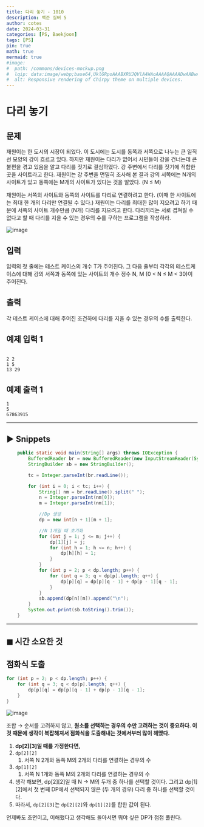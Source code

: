 ```yaml
---
title: 다리 놓기 - 1010
description: 백준 실버 5
author: cotes
date: 2024-03-31
categories: [PS, Baekjoon]
tags: [PS]
pin: true
math: true
mermaid: true
#image:
#  path: /commons/devices-mockup.png
#  lqip: data:image/webp;base64,UklGRpoAAABXRUJQVlA4WAoAAAAQAAAADwAABwAAQUxQSDIAAAARL0AmbZurmr57yyIiqE8oiG0bejIYEQTgqiDA9vqnsUSI6H+oAERp2HZ65qP/VIAWAFZQOCBCAAAA8AEAnQEqEAAIAAVAfCWkAALp8sF8rgRgAP7o9FDvMCkMde9PK7euH5M1m6VWoDXf2FkP3BqV0ZYbO6NA/VFIAAAA
#  alt: Responsive rendering of Chirpy theme on multiple devices.
---
```

# 다리 놓기
## 문제

재원이는 한 도시의 시장이 되었다. 이 도시에는 도시를 동쪽과 서쪽으로 나누는 큰 일직선 모양의 강이 흐르고 있다. 하지만 재원이는 다리가 없어서 시민들이 강을 건너는데 큰 불편을 겪고 있음을 알고 다리를 짓기로 결심하였다. 강 주변에서 다리를 짓기에 적합한 곳을 사이트라고 한다. 재원이는 강 주변을 면밀히 조사해 본 결과 강의 서쪽에는 N개의 사이트가 있고 동쪽에는 M개의 사이트가 있다는 것을 알았다. (N ≤ M)

재원이는 서쪽의 사이트와 동쪽의 사이트를 다리로 연결하려고 한다. (이때 한 사이트에는 최대 한 개의 다리만 연결될 수 있다.) 재원이는 다리를 최대한 많이 지으려고 하기 때문에 서쪽의 사이트 개수만큼 (N개) 다리를 지으려고 한다. 다리끼리는 서로 겹쳐질 수 없다고 할 때 다리를 지을 수 있는 경우의 수를 구하는 프로그램을 작성하라.

![image](https://github.com/subeenjeonHere/subeenjeonHere.github.io/assets/145312273/0c66f96e-7358-4475-a360-8ea740cf9436)


## 입력

입력의 첫 줄에는 테스트 케이스의 개수 T가 주어진다. 그 다음 줄부터 각각의 테스트케이스에 대해 강의 서쪽과 동쪽에 있는 사이트의 개수 정수 N, M (0 < N ≤ M < 30)이 주어진다.

## 출력

각 테스트 케이스에 대해 주어진 조건하에 다리를 지을 수 있는 경우의 수를 출력한다.

## 예제 입력 1

```

2 2
1 5
13 29
```

## 예제 출력 1

```
1
5
67863915
```

---

## ► Snippets

```java
    public static void main(String[] args) throws IOException {
        BufferedReader br = new BufferedReader(new InputStreamReader(System.in));
        StringBuilder sb = new StringBuilder();

        tc = Integer.parseInt(br.readLine());

        for (int i = 0; i < tc; i++) {
            String[] nm = br.readLine().split(" ");
            n = Integer.parseInt(nm[0]);
            m = Integer.parseInt(nm[1]);

            //Dp 생성
            dp = new int[n + 1][m + 1];

            //N 1개일 때 초기화
            for (int j = 1; j <= m; j++) {
                dp[1][j] = j;
                for (int h = 1; h <= n; h++) {
                    dp[h][h] = 1;
                }
            }
            for (int p = 2; p < dp.length; p++) {
                for (int q = 3; q < dp[p].length; q++) {
                    dp[p][q] = dp[p][q - 1] + dp[p - 1][q - 1];
                }
            }
            sb.append(dp[n][m]).append("\n");
        }
        System.out.print(sb.toString().trim());
    }
```

---

## ◼︎ 시간 소요한 것

## 점화식 도출

```java
for (int p = 2; p < dp.length; p++) {
    for (int q = 3; q < dp[p].length; q++) {
        dp[p][q] = dp[p][q - 1] + dp[p - 1][q - 1];
    }
}
```

![image](https://github.com/subeenjeonHere/subeenjeonHere.github.io/assets/145312273/9d85a21f-a326-4d6f-b3c1-c71961f4659e)


조합 → 순서를 고려하지 않고, **원소를 선택하는 경우의 수만 고려하는 것이 중요하다. 이것 때문에 생각이 복잡해져서 점화식을 도출해내는 것에서부터 많이 헤맸다.**

1. **dp[2][3]일 때를 가정한다면,**
1. `dp[2][2]`
   1. 서쪽 N 2개와 동쪽 M의 2개의 다리를 연결하는 경우의  수
2. `dp[1][2]`
   1. 서쪽 N 1개와 동쪽 M의 2개의 다리를 연결하는 경우의 수
3. 생각 해보면, dp[2][2]일 때 N → M의 두개 중 하나를 선택할 것이다. 그리고 dp[1][2]에서 첫 번째 DP에서 선택되지 않은 (두 개의 경우) 다리 중 하나를 선택할 것이다.
4. 따라서, `dp[2][3]`는 `dp[2][2]`와 `dp[1][2]`를 합한 값이 된다.

언제봐도 초면이고, 이해했다고 생각해도 돌아서면 뭐야 싶은 DP가 점점 풀린다.
